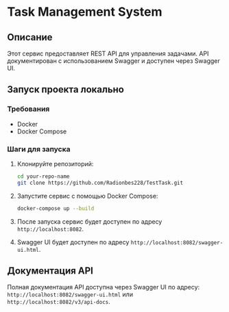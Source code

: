 # Task Management System
## Описание
Этот сервис предоставляет REST API для управления задачами. API документирован с использованием Swagger и доступен через Swagger UI.

## Запуск проекта локально
### Требования
- Docker
- Docker Compose

### Шаги для запуска
1. Клонируйте репозиторий:

    ```bash
    cd your-repo-name
    git clone https://github.com/Radionbes228/TestTask.git
    ```

2. Запустите сервис с помощью Docker Compose:

    ```bash
    docker-compose up --build
    ```

3. После запуска сервис будет доступен по адресу `http://localhost:8082`.
4. Swagger UI будет доступен по адресу `http://localhost:8082/swagger-ui.html`.
## Документация API

Полная документация API доступна через Swagger UI по адресу: `http://localhost:8082/swagger-ui.html` или `http://localhost:8082/v3/api-docs`.
